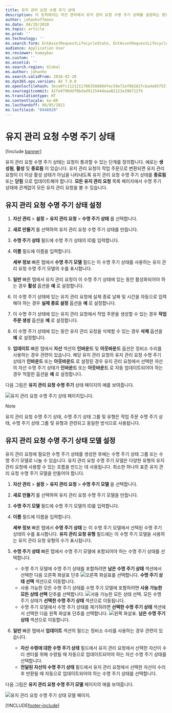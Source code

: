 ```yaml
---
title: 유지 관리 요청 수명 주기 상태
description: 이 토픽에서는 자산 관리에서 유지 관리 요청 수명 주기 상태를 설정하는 방법에 대해 설명합니다.
author: johanhoffmann
ms.date: 04/20/2020
ms.topic: article
ms.prod: ''
ms.technology: ''
ms.search.form: EntAssetRequestLifecycleState, EntAssetRequestLifecycleModel
audience: Application User
ms.reviewer: kamaybac
ms.custom: ''
ms.assetid: ''
ms.search.region: Global
ms.author: johanho
ms.search.validFrom: 2016-02-28
ms.dyn365.ops.version: AX 7.0.0
ms.openlocfilehash: 3ece0fc1121211706350d804fec59e72ef08282fcba4e65f557a510834738b11
ms.sourcegitcommit: 42fe9790ddf0bdad911544deaa82123a396712fb
ms.translationtype: HT
ms.contentlocale: ko-KR
ms.lasthandoff: 08/05/2021
ms.locfileid: "8446929"
---
```

# <a name="maintenance-request-lifecycle-states"></a>유지 관리 요청 수명 주기 상태

[!include [banner](../../includes/banner.md)]

 


유지 관리 요청 수명 주기 상태는 요청이 통과할 수 있는 단계를 정의합니다. 예로는 **생성됨**, **활성** 및 **종료됨** 이 있습니다. 유지 관리 요청이 작업 주문으로 변환되면 유지 관리 요청이 더 이상 활성 상태가 아님을 나타내도록 유지 관리 요청 수명 주기 상태를 **종료됨** 또는 **닫힘** 으로 업데이트해야 합니다. **모든 유지 관리 요청** 목록 페이지에서 수명 주기 상태에 관계없이 모든 유지 관리 요청을 볼 수 있습니다.

## <a name="set-up-maintenance-request-lifecycle-states"></a>유지 관리 요청 수명 주기 상태 설정

1. **자산 관리** \> **설정** \> **유지 관리 요청** \> **수명 주기 상태** 를 선택합니다.
2. **새로 만들기** 를 선택하여 유지 관리 요청 수명 주기 상태를 만듭니다.
3. **수명 주기 상태** 필드에 수명 주기 상태의 ID를 입력합니다.
4. **이름** 필드에 이름을 입력합니다.

    **세부 정보** 빠른 탭에서 **수명 주기 모델** 필드는 이 수명 주기 상태를 사용하는 유지 관리 요청 수명 주기 모델의 수를 표시합니다.

5. **일반** 빠른 탭에서 유지 관리 요청이 이 수명 주기 상태에 있는 동안 활성화되어야 하는 경우 **활성** 옵션을 **예** 로 설정합니다.
6. 이 수명 주기 상태에 있는 유지 관리 요청에 실제 종료 날짜 및 시간을 자동으로 입력해야 하는 경우 **실제 종료 설정** 옵션을 **예** 로 설정합니다.
7. 이 수명 주기 상태에 있는 유지 관리 요청에서 작업 주문을 생성할 수 있는 경우 **작업 주문 생성** 옵션을 **예** 로 설정합니다.
8. 이 수명 주기 상태에 있는 동안 유지 관리 요청을 삭제할 수 있는 경우 **삭제** 옵션을 **예** 로 설정합니다.
9. **업데이트** 빠른 탭에서 **자산** 섹션의 **인바운드** 및 **아웃바운드** 옵션은 정비소 수리를 사용하는 경우 관련이 있습니다. 해당 유지 관리 요청의 유지 관리 요청 수명 주기 상태가 **인바운드** 또는 **아웃바운드** 로 설정된 경우 유지 관리 요청에서 선택한 자산의 자산 수명 주기 상태가 **인바운드** 또는 **아웃바운드** 로 자동 업데이트되어야 하는 경우 적절한 옵션을 **예** 로 설정합니다.

다음 그림은 **유지 관리 요청 수명 주기** 상태 페이지의 예를 보여줍니다.

![유지 관리 요청 수명 주기 상태 페이지입니다.](media/02-setup-for-requests.png)

> [!NOTE]
> 유지 관리 요청 수명 주기 상태, 수명 주기 상태 그룹 및 유형은 작업 주문 수명 주기 상태, 수명 주기 상태 그룹 및 유형과 관련되고 동일한 방식으로 사용됩니다. 

## <a name="set-up-maintenance-request-lifecycle-models"></a>유지 관리 요청 수명 주기 상태 모델 설정

유지 관리 요청에 필요한 수명 주기 상태를 생성한 후에는 수명 주기 상태 그룹 또는 수명 주기 모델로 나눌 수 있습니다. 유지 관리 요청 수명 주기 모델은 다양한 유형의 유지 관리 요청에 사용할 수 있는 흐름을 만드는 데 사용됩니다. 최소한 하나의 표준 유지 관리 요청 수명 주기 모델을 만들어야 합니다.

1. **자산 관리** \> **설정** \> **유지 관리 요청** \> **수명 주기 모델** 을 선택합니다.
2. **새로 만들기** 를 선택하여 유지 관리 요청 수명 주기 모델을 만듭니다.
3. **수명 주기 모델** 필드에 수명 주기 모델의 ID를 입력합니다.
4. **이름** 필드에 이름을 입력합니다.

    **세부 정보** 빠른 탭에서 **수명 주기 상태** 는 이 수명 주기 모델에서 선택된 수명 주기 상태의 수를 표시합니다. **유지 관리 요청 유형** 필드에는 이 수명 주기 모델을 사용하는 유지 관리 요청 유형의 수가 표시됩니다.

5. **수명 주기 상태** 빠른 탭에서 수명 주기 모델에 포함되어야 하는 수명 주기 상태를 선택합니다.

    - 수명 주기 모델에 수명 주기 상태를 포함하려면 **남은 수명 주기 상태** 섹션에서 선택한 다음 오른쪽 화살표 단추 ![오른쪽 화살표](media/03-setup-for-requests.png)를 선택합니다. **수명 주기 상태 선택** 섹션으로 이동합니다.
    - 사용 가능한 모든 수명 주기 상태를 수명 주기 모델에 포함하려면 **사용 가능한 모든 상태 선택** 단추를 선택합니다. ![사용 가능한 모든 상태 선택.](media/04-setup-for-requests.png) 모든 수명 주기 상태가 **선택한 수명 주기 상태** 섹션으로 이동됩니다.
    - 수명 주기 모델에서 수명 주기 상태를 제거하려면 **선택한 수명 주기 상태** 섹션에서 선택한 다음 왼쪽 화살표 단추를 선택합니다. ![왼쪽 화살표.](media/05-setup-for-requests.png) **남은 수명 주기 상태** 섹션으로 이동합니다.

6. **일반** 빠른 탭에서 **업데이트** 섹션의 필드는 정비소 수리를 사용하는 경우 관련이 있습니다.

    - **자산 수령에 대한 수명 주기 상태** 필드에서 유지 관리 요청에서 선택한 자산이 수리 센터를 위해 수령될 때 자동으로 업데이트되어야 하는 자산 수명 주기 상태를 선택합니다.
    - **전달된 자산의 수명 주기 상태** 필드에서 유지 관리 요청에서 선택한 자산이 수리 후 반환될 때 자동으로 업데이트되어야 하는 수명 주기 상태를 선택합니다.

다음 그림은 **유지 관리 요청 수명 주기 모델** 페이지의 예를 보여줍니다.

![유지 관리 요청 수명 주기 상태 모델 페이지.](media/06-setup-for-requests.png)


[!INCLUDE[footer-include](../../../includes/footer-banner.md)]